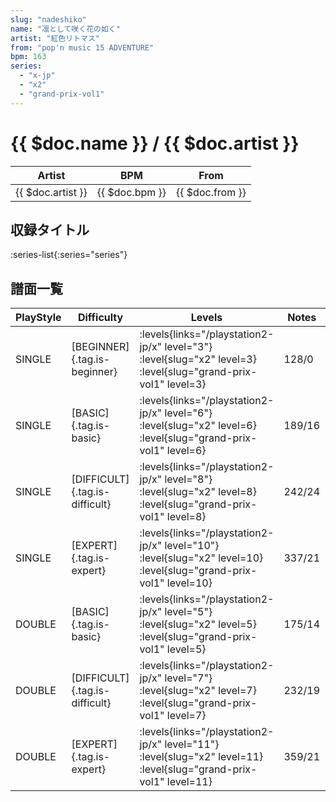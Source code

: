 ```yaml
---
slug: "nadeshiko"
name: "凛として咲く花の如く"
artist: "紅色リトマス"
from: "pop'n music 15 ADVENTURE"
bpm: 163
series:
  - "x-jp"
  - "x2"
  - "grand-prix-vol1"
---
```


# {{ $doc.name }} / {{ $doc.artist }}

|Artist|BPM|From|
|------|---|----|
|{{ $doc.artist }}|{{ $doc.bpm }}|{{ $doc.from }}|

## 収録タイトル

:series-list{:series="series"}

## 譜面一覧

|PlayStyle|Difficulty|Levels|Notes|Movie|
|---------|----------|------|-----|-----|
|SINGLE|[BEGINNER]{.tag.is-beginner}| :levels{links="/playstation2-jp/x" level="3"} :level{slug="x2" level=3} :level{slug="grand-prix-vol1" level=3}|128/0||
|SINGLE|[BASIC]{.tag.is-basic}| :levels{links="/playstation2-jp/x" level="6"} :level{slug="x2" level=6} :level{slug="grand-prix-vol1" level=6}|189/16||
|SINGLE|[DIFFICULT]{.tag.is-difficult}| :levels{links="/playstation2-jp/x" level="8"} :level{slug="x2" level=8} :level{slug="grand-prix-vol1" level=8}|242/24||
|SINGLE|[EXPERT]{.tag.is-expert}| :levels{links="/playstation2-jp/x" level="10"} :level{slug="x2" level=10} :level{slug="grand-prix-vol1" level=10}|337/21||
|DOUBLE|[BASIC]{.tag.is-basic}| :levels{links="/playstation2-jp/x" level="5"} :level{slug="x2" level=5} :level{slug="grand-prix-vol1" level=5}|175/14||
|DOUBLE|[DIFFICULT]{.tag.is-difficult}| :levels{links="/playstation2-jp/x" level="7"} :level{slug="x2" level=7} :level{slug="grand-prix-vol1" level=7}|232/19||
|DOUBLE|[EXPERT]{.tag.is-expert}| :levels{links="/playstation2-jp/x" level="11"} :level{slug="x2" level=11} :level{slug="grand-prix-vol1" level=11}|359/21||
